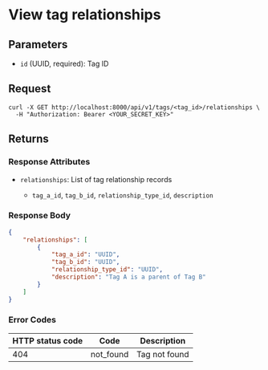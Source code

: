 # View tag relationships

## Parameters

- `id` (UUID, required): Tag ID

## Request

```curl
curl -X GET http://localhost:8000/api/v1/tags/<tag_id>/relationships \
  -H "Authorization: Bearer <YOUR_SECRET_KEY>"
```

## Returns

### Response Attributes

- `relationships`: List of tag relationship records

	- `tag_a_id`, `tag_b_id`, `relationship_type_id`, `description`

### Response Body

```json
{
	"relationships": [
		{
			"tag_a_id": "UUID",
			"tag_b_id": "UUID",
			"relationship_type_id": "UUID",
			"description": "Tag A is a parent of Tag B"
		}
	]
}
```

### Error Codes

| HTTP status code | Code      | Description   |
| ---------------- | --------- | ------------- |
| 404              | not_found | Tag not found |
